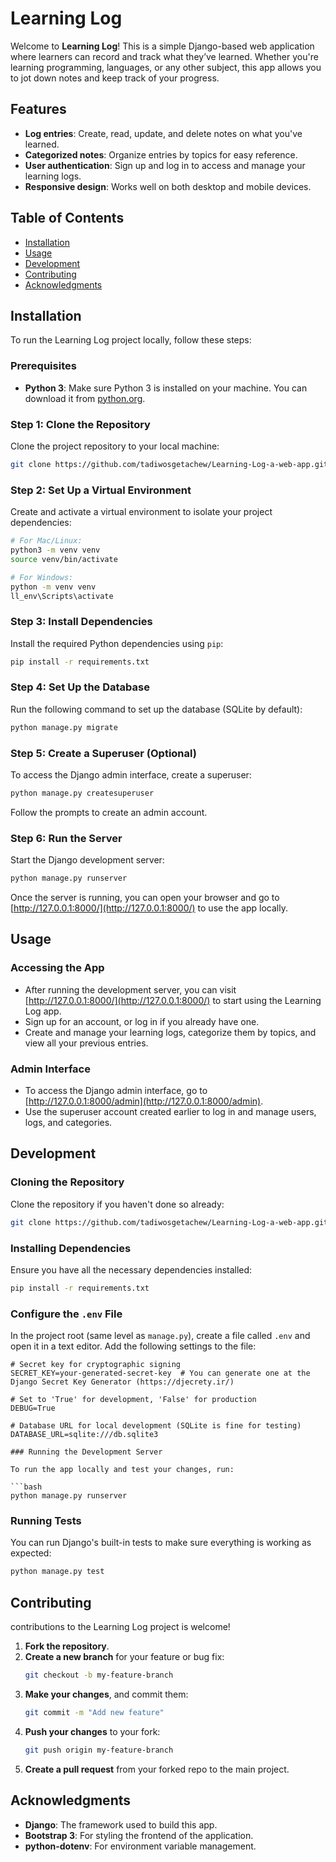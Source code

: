 # Learning Log

Welcome to **Learning Log**! This is a simple Django-based web application where learners can record and track what they’ve learned. Whether you're learning programming, languages, or any other subject, this app allows you to jot down notes and keep track of your progress.

## Features
- **Log entries**: Create, read, update, and delete notes on what you've learned.
- **Categorized notes**: Organize entries by topics for easy reference.
- **User authentication**: Sign up and log in to access and manage your learning logs.
- **Responsive design**: Works well on both desktop and mobile devices.

## Table of Contents

- [Installation](#installation)
- [Usage](#usage)
- [Development](#development)
- [Contributing](#contributing)
- [Acknowledgments](#acknowledgments)

## Installation

To run the Learning Log project locally, follow these steps:

### Prerequisites

- **Python 3**: Make sure Python 3 is installed on your machine. You can download it from [python.org](https://www.python.org/downloads/).

### Step 1: Clone the Repository

Clone the project repository to your local machine:

```bash
git clone https://github.com/tadiwosgetachew/Learning-Log-a-web-app.git
```

### Step 2: Set Up a Virtual Environment

Create and activate a virtual environment to isolate your project dependencies:

```bash
# For Mac/Linux:
python3 -m venv venv
source venv/bin/activate

# For Windows:
python -m venv venv
ll_env\Scripts\activate
```

### Step 3: Install Dependencies

Install the required Python dependencies using `pip`:

```bash
pip install -r requirements.txt
```

### Step 4: Set Up the Database

Run the following command to set up the database (SQLite by default):

```bash
python manage.py migrate
```

### Step 5: Create a Superuser (Optional)

To access the Django admin interface, create a superuser:

```bash
python manage.py createsuperuser
```

Follow the prompts to create an admin account.

### Step 6: Run the Server

Start the Django development server:

```bash
python manage.py runserver
```

Once the server is running, you can open your browser and go to [http://127.0.0.1:8000/](http://127.0.0.1:8000/) to use the app locally.

## Usage

### Accessing the App

- After running the development server, you can visit [http://127.0.0.1:8000/](http://127.0.0.1:8000/) to start using the Learning Log app.
- Sign up for an account, or log in if you already have one.
- Create and manage your learning logs, categorize them by topics, and view all your previous entries.

### Admin Interface

- To access the Django admin interface, go to [http://127.0.0.1:8000/admin](http://127.0.0.1:8000/admin).
- Use the superuser account created earlier to log in and manage users, logs, and categories.

## Development

### Cloning the Repository

Clone the repository if you haven't done so already:

```bash
git clone https://github.com/tadiwosgetachew/Learning-Log-a-web-app.git
```

### Installing Dependencies

Ensure you have all the necessary dependencies installed:

```bash
pip install -r requirements.txt
```

### Configure the `.env` File

In the project root (same level as `manage.py`), create a file called `.env` and open it in a text editor. Add the following settings to the file:

```env
# Secret key for cryptographic signing
SECRET_KEY=your-generated-secret-key  # You can generate one at the Django Secret Key Generator (https://djecrety.ir/)

# Set to 'True' for development, 'False' for production
DEBUG=True

# Database URL for local development (SQLite is fine for testing)
DATABASE_URL=sqlite:///db.sqlite3

### Running the Development Server

To run the app locally and test your changes, run:

```bash
python manage.py runserver
```

### Running Tests

You can run Django's built-in tests to make sure everything is working as expected:

```bash
python manage.py test
```

## Contributing

contributions to the Learning Log project is welcome!

1. **Fork the repository**.
2. **Create a new branch** for your feature or bug fix:
   ```bash
   git checkout -b my-feature-branch
   ```
3. **Make your changes**, and commit them:
   ```bash
   git commit -m "Add new feature"
   ```
4. **Push your changes** to your fork:
   ```bash
   git push origin my-feature-branch
   ```
5. **Create a pull request** from your forked repo to the main project.


## Acknowledgments

- **Django**: The framework used to build this app.
- **Bootstrap 3**: For styling the frontend of the application.
- **python-dotenv**: For environment variable management.



